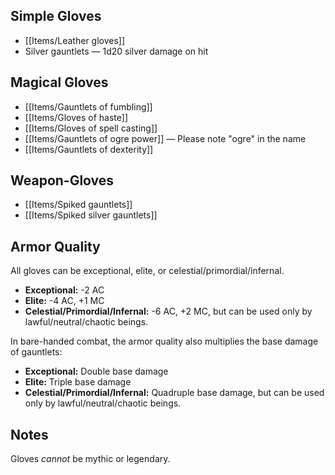 ## Simple Gloves

- [[Items/Leather gloves]]
- Silver gauntlets — 1d20 silver damage on hit

## Magical Gloves

- [[Items/Gauntlets of fumbling]]
- [[Items/Gloves of haste]]
- [[Items/Gloves of spell casting]]
- [[Items/Gauntlets of ogre power]] — Please note "ogre" in the name
- [[Items/Gauntlets of dexterity]]

## Weapon-Gloves

- [[Items/Spiked gauntlets]]
- [[Items/Spiked silver gauntlets]]

## Armor Quality

All gloves can be exceptional, elite, or celestial/primordial/infernal.

- **Exceptional:** -2 AC
- **Elite:** -4 AC, +1 MC
- **Celestial/Primordial/Infernal:** -6 AC, +2 MC, but can be used only by lawful/neutral/chaotic beings.

In bare-handed combat, the armor quality also multiplies the base damage of gauntlets:

- **Exceptional:** Double base damage
- **Elite:** Triple base damage
- **Celestial/Primordial/Infernal:** Quadruple base damage, but can be used only by lawful/neutral/chaotic beings.

## Notes

Gloves *cannot* be mythic or legendary.